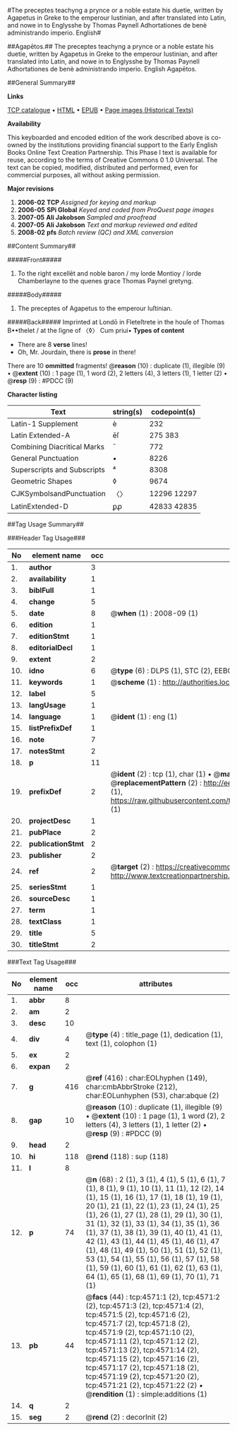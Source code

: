 #The preceptes teachyng a prynce or a noble estate his duetie, written by Agapetus in Greke to the emperour Iustinian, and after translated into Latin, and nowe in to Englysshe by Thomas Paynell Adhortationes de benè administrando imperio. English#

##Agapētos.##
The preceptes teachyng a prynce or a noble estate his duetie, written by Agapetus in Greke to the emperour Iustinian, and after translated into Latin, and nowe in to Englysshe by Thomas Paynell
Adhortationes de benè administrando imperio. English
Agapētos.

##General Summary##

**Links**

[TCP catalogue](http://www.ota.ox.ac.uk/tcp/)  • 
[HTML](http://tei.it.ox.ac.uk/tcp/Texts-HTML/free/A09/A09008.html)  • 
[EPUB](http://tei.it.ox.ac.uk/tcp/Texts-EPUB/free/A09/A09008.epub) • 
[Page images (Historical Texts)](https://data.historicaltexts.jisc.ac.uk/view?pubId=eebo-99840100e&pageId=eebo-99840100e-4571-1)

**Availability**

This keyboarded and encoded edition of the
	       work described above is co-owned by the institutions
	       providing financial support to the Early English Books
	       Online Text Creation Partnership. This Phase I text is
	       available for reuse, according to the terms of Creative
	       Commons 0 1.0 Universal. The text can be copied,
	       modified, distributed and performed, even for
	       commercial purposes, all without asking permission.

**Major revisions**

1. __2006-02__ __TCP__ *Assigned for keying and markup*
1. __2006-05__ __SPi Global__ *Keyed and coded from ProQuest page images*
1. __2007-05__ __Ali Jakobson__ *Sampled and proofread*
1. __2007-05__ __Ali Jakobson__ *Text and markup reviewed and edited*
1. __2008-02__ __pfs__ *Batch review (QC) and XML conversion*

##Content Summary##

#####Front#####

1. To the right excellēt and noble baron / my lorde Montioy / lorde Chamberlayne to the quenes grace Thomas Paynel gretyng.

#####Body#####

1. The preceptes of Agapetus to the emperour Iuſtinian.

#####Back#####
Imprinted at Londō in Fleteſtrete in the houſe of Thomas B••thelet / at the ſigne of 〈◊〉 Cum priui•
**Types of content**

  * There are 8 **verse** lines!
  * Oh, Mr. Jourdain, there is **prose** in there!

There are 10 **ommitted** fragments! 
 @__reason__ (10) : duplicate (1), illegible (9)  •  @__extent__ (10) : 1 page (1), 1 word (2), 2 letters (4), 3 letters (1), 1 letter (2)  •  @__resp__ (9) : #PDCC (9)

**Character listing**


|Text|string(s)|codepoint(s)|
|---|---|---|
|Latin-1 Supplement|è|232|
|Latin Extended-A|ēſ|275 383|
|Combining             Diacritical Marks|̄|772|
|General Punctuation|•|8226|
|Superscripts             and Subscripts|⁴|8308|
|Geometric Shapes|◊|9674|
|CJKSymbolsandPunctuation|〈〉|12296 12297|
|LatinExtended-D|ꝑꝓ|42833 42835|

##Tag Usage Summary##

###Header Tag Usage###

|No|element name|occ|attributes|
|---|---|---|---|
|1.|__author__|3||
|2.|__availability__|1||
|3.|__biblFull__|1||
|4.|__change__|5||
|5.|__date__|8| @__when__ (1) : 2008-09 (1)|
|6.|__edition__|1||
|7.|__editionStmt__|1||
|8.|__editorialDecl__|1||
|9.|__extent__|2||
|10.|__idno__|6| @__type__ (6) : DLPS (1), STC (2), EEBO-CITATION (1), PROQUEST (1), VID (1)|
|11.|__keywords__|1| @__scheme__ (1) : http://authorities.loc.gov/ (1)|
|12.|__label__|5||
|13.|__langUsage__|1||
|14.|__language__|1| @__ident__ (1) : eng (1)|
|15.|__listPrefixDef__|1||
|16.|__note__|7||
|17.|__notesStmt__|2||
|18.|__p__|11||
|19.|__prefixDef__|2| @__ident__ (2) : tcp (1), char (1)  •  @__matchPattern__ (2) : ([0-9\-]+):([0-9IVX]+) (1), (.+) (1)  •  @__replacementPattern__ (2) : http://eebo.chadwyck.com/downloadtiff?vid=$1&page=$2 (1), https://raw.githubusercontent.com/textcreationpartnership/Texts/master/tcpchars.xml#$1 (1)|
|20.|__projectDesc__|1||
|21.|__pubPlace__|2||
|22.|__publicationStmt__|2||
|23.|__publisher__|2||
|24.|__ref__|2| @__target__ (2) : https://creativecommons.org/publicdomain/zero/1.0/ (1), http://www.textcreationpartnership.org/docs/. (1)|
|25.|__seriesStmt__|1||
|26.|__sourceDesc__|1||
|27.|__term__|1||
|28.|__textClass__|1||
|29.|__title__|5||
|30.|__titleStmt__|2||


###Text Tag Usage###

|No|element name|occ|attributes|
|---|---|---|---|
|1.|__abbr__|8||
|2.|__am__|2||
|3.|__desc__|10||
|4.|__div__|4| @__type__ (4) : title_page (1), dedication (1), text (1), colophon (1)|
|5.|__ex__|2||
|6.|__expan__|2||
|7.|__g__|416| @__ref__ (416) : char:EOLhyphen (149), char:cmbAbbrStroke (212), char:EOLunhyphen (53), char:abque (2)|
|8.|__gap__|10| @__reason__ (10) : duplicate (1), illegible (9)  •  @__extent__ (10) : 1 page (1), 1 word (2), 2 letters (4), 3 letters (1), 1 letter (2)  •  @__resp__ (9) : #PDCC (9)|
|9.|__head__|2||
|10.|__hi__|118| @__rend__ (118) : sup (118)|
|11.|__l__|8||
|12.|__p__|74| @__n__ (68) : 2 (1), 3 (1), 4 (1), 5 (1), 6 (1), 7 (1), 8 (1), 9 (1), 10 (1), 11 (1), 12 (2), 14 (1), 15 (1), 16 (1), 17 (1), 18 (1), 19 (1), 20 (1), 21 (1), 22 (1), 23 (1), 24 (1), 25 (1), 26 (1), 27 (1), 28 (1), 29 (1), 30 (1), 31 (1), 32 (1), 33 (1), 34 (1), 35 (1), 36 (1), 37 (1), 38 (1), 39 (1), 40 (1), 41 (1), 42 (1), 43 (1), 44 (1), 45 (1), 46 (1), 47 (1), 48 (1), 49 (1), 50 (1), 51 (1), 52 (1), 53 (1), 54 (1), 55 (1), 56 (1), 57 (1), 58 (1), 59 (1), 60 (1), 61 (1), 62 (1), 63 (1), 64 (1), 65 (1), 68 (1), 69 (1), 70 (1), 71 (1)|
|13.|__pb__|44| @__facs__ (44) : tcp:4571:1 (2), tcp:4571:2 (2), tcp:4571:3 (2), tcp:4571:4 (2), tcp:4571:5 (2), tcp:4571:6 (2), tcp:4571:7 (2), tcp:4571:8 (2), tcp:4571:9 (2), tcp:4571:10 (2), tcp:4571:11 (2), tcp:4571:12 (2), tcp:4571:13 (2), tcp:4571:14 (2), tcp:4571:15 (2), tcp:4571:16 (2), tcp:4571:17 (2), tcp:4571:18 (2), tcp:4571:19 (2), tcp:4571:20 (2), tcp:4571:21 (2), tcp:4571:22 (2)  •  @__rendition__ (1) : simple:additions (1)|
|14.|__q__|2||
|15.|__seg__|2| @__rend__ (2) : decorInit (2)|
